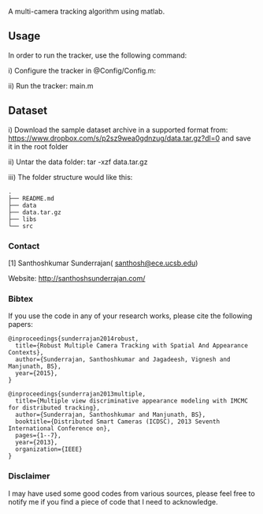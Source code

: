 
A multi-camera tracking algorithm using matlab.

Usage
------------

In order to run the tracker, use the following command:

i) Configure the tracker in @Config/Config.m:

ii) Run the tracker: main.m

Dataset
------------
i) Download the sample dataset archive in a supported format from: https://www.dropbox.com/s/p2sz9wea0gdnzug/data.tar.gz?dl=0 and save it in the root folder

ii) Untar the data folder:
tar -xzf data.tar.gz

iii) The folder structure would like this:

~~~
.
├── README.md
├── data
├── data.tar.gz
├── libs
└── src
~~~

### Contact ###
[1] Santhoshkumar Sunderrajan( santhosh@ece.ucsb.edu)

Website: http://santhoshsunderrajan.com/

### Bibtex ###
If you use the code in any of your research works, please cite the following papers:
~~~
@inproceedings{sunderrajan2014robust,
  title={Robust Multiple Camera Tracking with Spatial And Appearance Contexts},
  author={Sunderrajan, Santhoshkumar and Jagadeesh, Vignesh and Manjunath, BS},
  year={2015},
}

@inproceedings{sunderrajan2013multiple,
  title={Multiple view discriminative appearance modeling with IMCMC for distributed tracking},
  author={Sunderrajan, Santhoshkumar and Manjunath, BS},
  booktitle={Distributed Smart Cameras (ICDSC), 2013 Seventh International Conference on},
  pages={1--7},
  year={2013},
  organization={IEEE}
}
~~~

### Disclaimer ###
I may have used some good codes from various sources, please feel free to notify me if you find a piece of code that I need to acknowledge.
